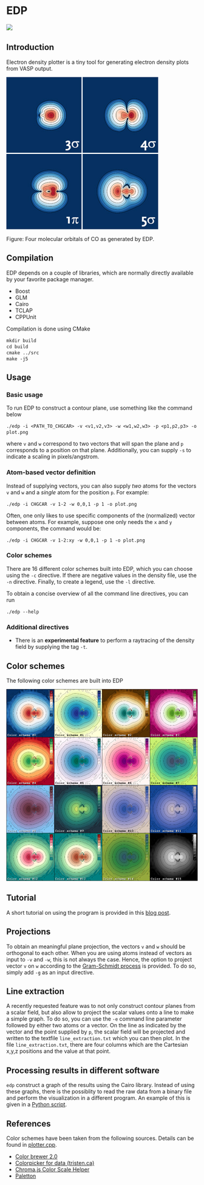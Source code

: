 # EDP

<img src="https://badgen.zuidserver.nl/badge/edp/v.1.10.1/blue?icon=github" />

## Introduction
Electron density plotter is a tiny tool for generating electron density plots from VASP output.

![CO orbitals generated using EDP](https://raw.githubusercontent.com/ifilot/edp/master/examples/co_orbitals.jpg)

Figure: Four molecular orbitals of CO as generated by EDP.

## Compilation
EDP depends on a couple of libraries, which are normally directly available by your favorite package manager.
* Boost
* GLM
* Cairo
* TCLAP
* CPPUnit

Compilation is done using CMake
```
mkdir build
cd build
cmake ../src
make -j5
```

## Usage

### Basic usage

To run EDP to construct a contour plane, use something like the command below

```
./edp -i <PATH_TO_CHGCAR> -v <v1,v2,v3> -w <w1,w2,w3> -p <p1,p2,p3> -o plot.png
```

where `v` and `w` correspond to two vectors that will span the plane and `p` corresponds to a position on that plane. Additionally, you can supply `-s` to indicate a scaling in pixels/angstrom.

### Atom-based vector definition

Instead of supplying vectors, you can also supply *two* atoms for the vectors `v` and `w` and a *single* atom for the position `p`. For example:

```
./edp -i CHGCAR -v 1-2 -w 0,0,1 -p 1 -o plot.png
```

Often, one only likes to use specific components of the (normalized) vector between atoms. For example, suppose one only needs the `x` and `y` components, the command would be:

```
./edp -i CHGCAR -v 1-2:xy -w 0,0,1 -p 1 -o plot.png
```

### Color schemes

There are 16 different color schemes built into EDP, which you can choose using the `-c` directive. If there are negative values in the density file, use the `-n` directive. Finally, to create a legend, use the `-l` directive.

To obtain a concise overview of all the command line directives, you can run

```
./edp --help
```

### Additional directives

* There is an **experimental feature** to perform a raytracing of the density field by supplying the tag `-t`.

## Color schemes

The following color schemes are built into EDP

![Color schemes supported by EDP](https://raw.githubusercontent.com/ifilot/edp/master/examples/color_schemes.jpg)

## Tutorial
A short tutorial on using the program is provided in this [blog post](http://www.ivofilot.nl/posts/view/27/Visualising+the+electron+density+of+the+binding+orbitals+of+the+CO+molecule+using+VASP).

## Projections
To obtain an meaningful plane projection, the vectors `v` and `w` should be orthogonal to each other. When you are using atoms instead of vectors as input to `-v` and `-w`, this is not always the case. Hence, the option to project vector `v` on `w` according to the [Gram-Schmidt process](https://en.wikipedia.org/wiki/Gram%E2%80%93Schmidt_process) is provided. To do so, simply add `-g` as an input directive.

## Line extraction

A recently requested feature was to not only construct contour planes from a scalar field, but also allow to project the scalar values onto a line to make a simple graph. To do so, you can use the `-e` command line parameter followed by either two atoms or a vector. On the line as indicated by the vector and the point supplied by `p`, the scalar field will be projected and written to the textfile `line_extraction.txt` which you can then plot. In the file `line_extraction.txt`, there are four columns which are the Cartesian x,y,z positions and the value at that point.

## Processing results in different software

`edp` construct a graph of the results using the Cairo library. Instead of using these graphs, there is the possiblity
to read the raw data from a binary file and perform the visualization in a different program. An example of this is
given in a [Python script](scripts/vis_matplotlib.py).

## References

Color schemes have been taken from the following sources. Details can be found in [plotter.cpp](https://raw.githubusercontent.com/ifilot/edp/master/src/plotter.cpp).

* [Color brewer 2.0](http://colorbrewer2.org)
* [Colorpicker for data (tristen.ca)](http://tristen.ca/hcl-picker/#/hlc/6/1.05/CAF270/453B52)
* [Chroma.js Color Scale Helper](http://gka.github.io/palettes)
* [Paletton](http://paletton.com/)
